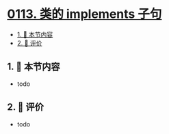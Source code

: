 # [0113. 类的 implements 子句](https://github.com/tnotesjs/TNotes.typescript/tree/main/notes/0113.%20%E7%B1%BB%E7%9A%84%20implements%20%E5%AD%90%E5%8F%A5)

<!-- region:toc -->

- [1. 🎯 本节内容](#1--本节内容)
- [2. 🫧 评价](#2--评价)

<!-- endregion:toc -->

## 1. 🎯 本节内容

- todo

## 2. 🫧 评价

- todo
